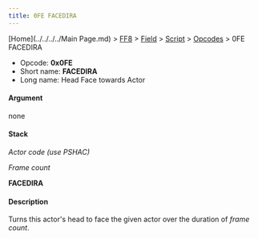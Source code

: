 ```yaml
---
title: 0FE FACEDIRA
---
```


[Home](../../../../Main Page.md) > [FF8](../../../../FF8.md) > [Field](../../../Field.md) > [Script](../../Script.md) > [Opcodes](../Opcodes.md) > 0FE FACEDIRA

-   Opcode: **0x0FE**
-   Short name: **FACEDIRA**
-   Long name: Head Face towards Actor

#### Argument

none

#### Stack

  
*Actor code (use PSHAC)*

*Frame count*

**FACEDIRA**

#### Description

Turns this actor's head to face the given actor over the duration of *frame count*.
